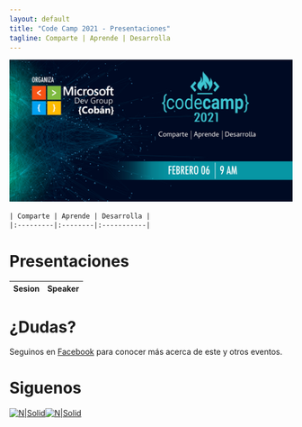 ```yaml
---
layout: default
title: "Code Camp 2021 - Presentaciones"
tagline: Comparte | Aprende | Desarrolla
---
```


![image](./images/CC.jpg)

```
| Comparte | Aprende | Desarrolla |
|:---------|:--------|:-----------|
```

# Presentaciones

| Sesion | Speaker |
|:-------|:--------|


# ¿Dudas? 

Seguinos en [Facebook](https://www.facebook.com/groups/MsDevGroupCoban) para conocer más acerca de este y otros eventos.

# Siguenos
[![N|Solid](http://dbamastery.com/wp-content/uploads/2018/08/if_github_circle_black_107161.png)](https://github.com/msdgc)[![N|Solid](http://dbamastery.com/wp-content/uploads/2018/08/if_browser_1055104.png)](https://www.facebook.com/groups/MsDevGroupCoban)
